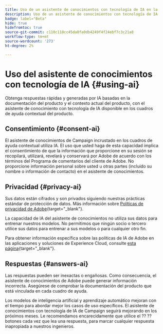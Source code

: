 ```yaml
---
title: Uso de un asistente de conocimientos con tecnología de IA en la web de Campaign
description: Uso de un asistente de conocimientos con tecnología de IA en la web de Campaign
badge: label="Beta"
hide: true
hidefromtoc: true
source-git-commit: c110c118cc45da0fa0db4249f4f24ebf7c3c21a8
workflow-type: tm+mt
source-wordcount: '273'
ht-degree: 2%

---
```


# Uso del asistente de conocimientos con tecnología de IA {#using-ai}

Obtenga respuestas rápidas y generadas por IA basadas en la documentación del producto y el contexto actual del producto, con el asistente de conocimiento con tecnología de IA disponible en los cuadros de ayuda contextual del producto.

## Consentimiento {#consent-ai}

El asistente de conocimientos de Campaign incrustado en los cuadros de ayuda contextual utiliza IA. El uso que usted haga de esta capacidad implica el consentimiento de que la información que proporcione en su sesión se recopilará, utilizará, revelará y conservará por Adobe de acuerdo con los términos del Programa de comentarios del cliente de Adobe. No proporcione información personal sobre usted u otras partes (incluido su nombre o información de contacto) en el asistente de conocimientos.

## Privacidad {#privacy-ai}

Sus datos están cifrados y son privados siguiendo nuestras prácticas estándar de protección de datos. Más información sobre [Políticas de privacidad de Adobe](https://www.adobe.com/es/privacy/policy.html){target="_blank"}.

La capacidad de IA del asistente de conocimientos no utiliza sus datos para entrenar nuestros modelos. No permitimos que ningún socio o tercero utilice sus datos para entrenar a sus modelos o para cualquier otro fin.

Para obtener información específica sobre las políticas de IA de Adobe en las aplicaciones y soluciones de Experience Cloud, consulte [esta página](https://business.adobe.com/products/sensei/adobe-sensei.html){target="_blank"}.

## Respuestas {#answers-ai}

Las respuestas pueden ser inexactas o engañosas. Como consecuencia, el asistente de conocimientos de Adobe puede generar información incorrecta. Asegúrese de comprobar la documentación del producto que está vinculada en cada cuadro de ayuda.

Los modelos de inteligencia artificial y aprendizaje automático mejoran con el tiempo para abordar mejor los casos de uso específicos. El asistente de conocimientos con tecnología de IA de Campaign seguirá mejorando en los próximos meses. Le recomendamos encarecidamente que utilice el ?? ?? botones cada vez que lea una respuesta, para marcar cualquier respuesta inapropiada a nuestros ingenieros.



